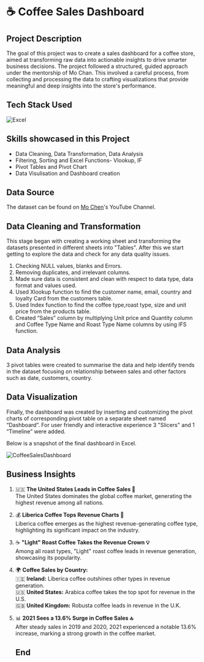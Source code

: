 
# ☕ Coffee Sales Dashboard

## Project Description
The goal of this project was to create a sales dashboard for a coffee store, aimed at transforming raw data into actionable insights to drive smarter business decisions. The project followed a structured, guided approach under the mentorship of Mo Chan. This involved a careful process, from collecting and processing the data to crafting visualizations that provide meaningful and deep insights into the store's performance.

## Tech Stack Used 
![Excel](https://img.icons8.com/color/256/microsoft-excel-2019.png)

## Skills showcased in this Project
- Data Cleaning, Data Transformation, Data Analysis
- Filtering, Sorting and Excel Functions- Vlookup, IF
- Pivot Tables and Pivot Chart
- Data Visulisation and Dashboard creation

## Data Source
The dataset can be found on [Mo Chen](https://www.youtube.com/watch?v=m13o5aqeCbM)'s YouTube Channel.

## Data Cleaning and Transformation

This stage began with creating a working sheet and transforming the datasets presented in different sheets into "Tables". After this we start getting to explore the data and check for any data quality issues.
1.	Checking NULL values, blanks and Errors.
2.	Removing duplicates, and irrelevant columns.
3.	Made sure data is consistent and clean with respect to data type, data format and values used.
4.	Used Xlookup function to find the customer name, email, country and loyalty Card from the customers table.
5. Used Index function to find the coffee type,roast type, size and unit price from the products table.
6.	Created “Sales” column by multiplying Unit price and Quantity column and Coffee Type Name and Roast Type Name columns by using IFS function.

## Data Analysis
3 pivot tables were created to summarise the data and help identify trends in the dataset focusing on relationship between sales and other factors such as date, customers, country. 

## Data Visualization

Finally, the dashboard was created by inserting and customizing the pivot charts of corresponding pivot table on a separate sheet named “Dashboard”. For user friendly and interactive experience 3 "Slicers" and 1 “Timeline” were added.

Below is a snapshot of the final dashboard in Excel.

![CoffeeSalesDashboard](https://github.com/user-attachments/assets/4a0d5f14-2e04-4e75-8ea9-fe382b1478c4)

## Business Insights

1. 🇺🇸 **The United States Leads in Coffee Sales 🌟**  
   The United States dominates the global coffee market, generating the highest revenue among all nations.

3. 💰 **Liberica Coffee Tops Revenue Charts 💼**  
   Liberica coffee emerges as the highest revenue-generating coffee type, highlighting its significant impact on the industry.

5. ☕ **"Light" Roast Coffee Takes the Revenue Crown 💡**  
   Among all roast types, "Light" roast coffee leads in revenue generation, showcasing its popularity.

7. 🌍 **Coffee Sales by Country:**  
   🇮🇪 **Ireland:** Liberica coffee outshines other types in revenue generation.  
   🇺🇸 **United States:** Arabica coffee takes the top spot for revenue in the U.S.  
   🇬🇧 **United Kingdom:** Robusta coffee leads in revenue in the U.K.

8. 📊 **2021 Sees a 13.6% Surge in Coffee Sales 🔝**  
   After steady sales in 2019 and 2020, 2021 experienced a notable 13.6% increase, marking a strong growth in the coffee market.

    ## End